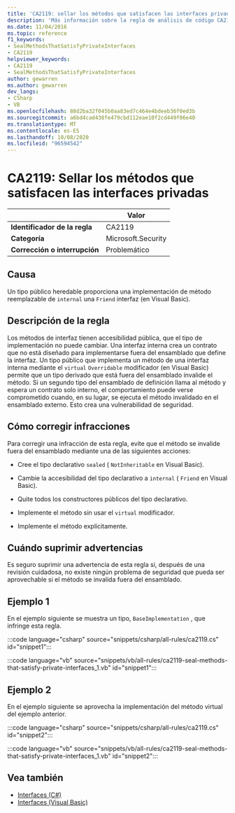 ```yaml
---
title: 'CA2119: sellar los métodos que satisfacen las interfaces privadas (análisis de código)'
description: 'Más información sobre la regla de análisis de código CA2119: sellar los métodos que satisfacen las interfaces privadas'
ms.date: 11/04/2016
ms.topic: reference
f1_keywords:
- SealMethodsThatSatisfyPrivateInterfaces
- CA2119
helpviewer_keywords:
- CA2119
- SealMethodsThatSatisfyPrivateInterfaces
author: gewarren
ms.author: gewarren
dev_langs:
- CSharp
- VB
ms.openlocfilehash: 88d2ba32f045b0aa83ed7c464e4bdeeb36f0ed3b
ms.sourcegitcommit: a6bd4cad438fe479cbd112eae10f2cd449f06e40
ms.translationtype: MT
ms.contentlocale: es-ES
ms.lasthandoff: 10/08/2020
ms.locfileid: "96594542"
---
```

# <a name="ca2119-seal-methods-that-satisfy-private-interfaces"></a>CA2119: Sellar los métodos que satisfacen las interfaces privadas

| | Valor |
|-|-|
| **Identificador de la regla** |CA2119|
| **Categoría** |Microsoft.Security|
| **Corrección o interrupción** |Problemático|

## <a name="cause"></a>Causa

Un tipo público heredable proporciona una implementación de método reemplazable de `internal` una `Friend` interfaz (en Visual Basic).

## <a name="rule-description"></a>Descripción de la regla

Los métodos de interfaz tienen accesibilidad pública, que el tipo de implementación no puede cambiar. Una interfaz interna crea un contrato que no está diseñado para implementarse fuera del ensamblado que define la interfaz. Un tipo público que implementa un método de una interfaz interna mediante el `virtual` `Overridable` modificador (en Visual Basic) permite que un tipo derivado que está fuera del ensamblado invalide el método. Si un segundo tipo del ensamblado de definición llama al método y espera un contrato solo interno, el comportamiento puede verse comprometido cuando, en su lugar, se ejecuta el método invalidado en el ensamblado externo. Esto crea una vulnerabilidad de seguridad.

## <a name="how-to-fix-violations"></a>Cómo corregir infracciones

Para corregir una infracción de esta regla, evite que el método se invalide fuera del ensamblado mediante una de las siguientes acciones:

- Cree el tipo declarativo `sealed` ( `NotInheritable` en Visual Basic).

- Cambie la accesibilidad del tipo declarativo a `internal` ( `Friend` en Visual Basic).

- Quite todos los constructores públicos del tipo declarativo.

- Implemente el método sin usar el `virtual` modificador.

- Implemente el método explícitamente.

## <a name="when-to-suppress-warnings"></a>Cuándo suprimir advertencias

Es seguro suprimir una advertencia de esta regla si, después de una revisión cuidadosa, no existe ningún problema de seguridad que pueda ser aprovechable si el método se invalida fuera del ensamblado.

## <a name="example-1"></a>Ejemplo 1

En el ejemplo siguiente se muestra un tipo, `BaseImplementation` , que infringe esta regla.

:::code language="csharp" source="snippets/csharp/all-rules/ca2119.cs" id="snippet1":::

:::code language="vb" source="snippets/vb/all-rules/ca2119-seal-methods-that-satisfy-private-interfaces_1.vb" id="snippet1":::

## <a name="example-2"></a>Ejemplo 2

En el ejemplo siguiente se aprovecha la implementación del método virtual del ejemplo anterior.

:::code language="csharp" source="snippets/csharp/all-rules/ca2119.cs" id="snippet2":::

:::code language="vb" source="snippets/vb/all-rules/ca2119-seal-methods-that-satisfy-private-interfaces_1.vb" id="snippet2":::

## <a name="see-also"></a>Vea también

- [Interfaces (C#)](../../../csharp/programming-guide/interfaces/index.md)
- [Interfaces (Visual Basic)](../../../visual-basic/programming-guide/language-features/interfaces/index.md)
